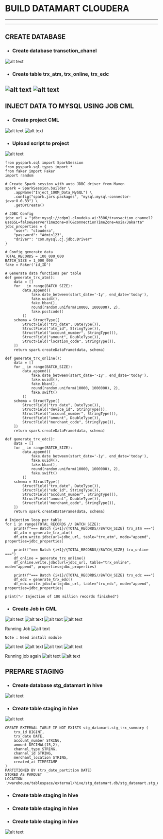 # BUILD DATAMART CLOUDERA #
---
---

## CREATE DATABASE
- ### Create database transction_chanel
![alt text](image-39.png)

- ### Create table trx_atm, trx_online, trx_edc
![alt text](image-40.png)
![alt text](image-41.png)
--- 
## INJECT DATA TO MYSQL USING JOB CML
- ### Create project CML
![alt text](image-19.png)
![alt text](image-20.png)
- ### Upload script to project
![alt text](image-21.png)

```
from pyspark.sql import SparkSession
from pyspark.sql.types import *
from faker import Faker
import random

# Create Spark session with auto JDBC driver from Maven
spark = SparkSession.builder \
    .appName("Inject_100M_Data_MySQL") \
    .config("spark.jars.packages", "mysql:mysql-connector-java:8.0.33") \
    .getOrCreate()

# JDBC Config
jdbc_url = "jdbc:mysql://cdpm1.cloudeka.ai:3306/transaction_channel?useSSL=false&serverTimezone=UTC&connectionTimeZone=Asia/Jakarta"
jdbc_properties = {
    "user": "cloudera",
    "password": "Admin123",
    "driver": "com.mysql.cj.jdbc.Driver"
}

# Config generate data
TOTAL_RECORDS = 100_000_000
BATCH_SIZE = 1_000_000  
fake = Faker('id_ID')

# Generate data functions per table
def generate_trx_atm():
    data = []
    for _ in range(BATCH_SIZE):
        data.append((
            fake.date_between(start_date='-1y', end_date='today'),
            fake.uuid4(),
            fake.bban(),
            round(random.uniform(10000, 1000000), 2),
            fake.postcode()
        ))
    schema = StructType([
        StructField("trx_date", DateType()),
        StructField("atm_id", StringType()),
        StructField("account_number", StringType()),
        StructField("amount", DoubleType()),
        StructField("location_code", StringType()),
    ])
    return spark.createDataFrame(data, schema)

def generate_trx_online():
    data = []
    for _ in range(BATCH_SIZE):
        data.append((
            fake.date_between(start_date='-1y', end_date='today'),
            fake.uuid4(),
            fake.bban(),
            round(random.uniform(10000, 1000000), 2),
            fake.swift()
        ))
    schema = StructType([
        StructField("trx_date", DateType()),
        StructField("device_id", StringType()),
        StructField("account_number", StringType()),
        StructField("amount", DoubleType()),
        StructField("merchant_code", StringType()),
    ])
    return spark.createDataFrame(data, schema)

def generate_trx_edc():
    data = []
    for _ in range(BATCH_SIZE):
        data.append((
            fake.date_between(start_date='-1y', end_date='today'),
            fake.uuid4(),
            fake.bban(),
            round(random.uniform(10000, 1000000), 2),
            fake.swift()
        ))
    schema = StructType([
        StructField("trx_date", DateType()),
        StructField("edc_id", StringType()),
        StructField("account_number", StringType()),
        StructField("amount", DoubleType()),
        StructField("merchant_code", StringType()),
    ])
    return spark.createDataFrame(data, schema)

# Injection loop per table
for i in range(TOTAL_RECORDS // BATCH_SIZE):
    print(f"=== Batch {i+1}/{TOTAL_RECORDS//BATCH_SIZE} trx_atm ===")
    df_atm = generate_trx_atm()
    df_atm.write.jdbc(url=jdbc_url, table="trx_atm", mode="append", properties=jdbc_properties)

    print(f"=== Batch {i+1}/{TOTAL_RECORDS//BATCH_SIZE} trx_online ===")
    df_online = generate_trx_online()
    df_online.write.jdbc(url=jdbc_url, table="trx_online", mode="append", properties=jdbc_properties)

    print(f"=== Batch {i+1}/{TOTAL_RECORDS//BATCH_SIZE} trx_edc ===")
    df_edc = generate_trx_edc()
    df_edc.write.jdbc(url=jdbc_url, table="trx_edc", mode="append", properties=jdbc_properties)

print("✅ Injection of 100 million records finished")

```

- ### Create Job in CML
![alt text](image-22.png)
![alt text](image-26.png)
![alt text](image-27.png)
![alt text](image-28.png)

Running Job
![alt text](image-29.png)
```
Note : Need install module
```
![alt text](image-31.png)
![alt text](image-32.png)
![alt text](image-33.png)
![alt text](image-34.png)

Running job again
![alt text](image-43.png)
![alt text](image-44.png)

## PREPARE STAGING 
- ### Create database stg_datamart in hive
![alt text](image-45.png)
- ### Create table staging in hive 
![alt text](image-46.png)
```
CREATE EXTERNAL TABLE IF NOT EXISTS stg_datamart.stg_trx_summary (
    trx_id BIGINT,
    trx_date DATE,
    account_number STRING,
    amount DECIMAL(15,2),
    channel_type STRING,        
    channel_id STRING,
    merchant_location STRING,
    created_at TIMESTAMP
)
PARTITIONED BY (trx_date_partition DATE)
STORED AS PARQUET
LOCATION '/warehouse/tablespace/external/hive/stg_datamart.db/stg_datamart.stg_datamart.stg_trx_summary';
```
- ### Create table staging in hive 
- ### Create table staging in hive 
- ### Create table staging in hive 
![alt text](image-47.png)
